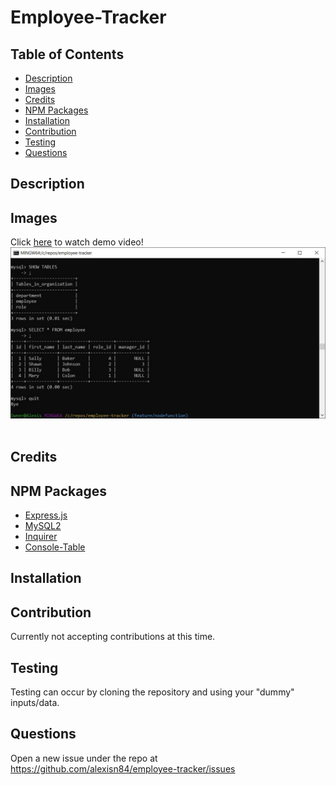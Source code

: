 # Employee-Tracker

## Table of Contents
- [Description](#description)
- [Images](#images)
- [Credits](#credits)
- [NPM Packages](#npm-packages)
- [Installation](#installation)
- [Contribution](#contribution)
- [Testing](#testing)
- [Questions](#questions)

## Description

## Images
Click [here]() to watch demo video!
<img src="https://github.com/alexisn84/employee-tracker/blob/main/assets/images/sql%20table.jpg">
<img src ="">

## Credits

## NPM Packages
- [Express.js](https://www.npmjs.com/package/express)
- [MySQL2](https://www.npmjs.com/package/mysql2)
- [Inquirer](https://www.npmjs.com/package/inquirer)
- [Console-Table](https://www.npmjs.com/package/console.table)

## Installation

## Contribution
Currently not accepting contributions at this time.

## Testing
Testing can occur by cloning the repository and using your "dummy" inputs/data.

## Questions
Open a new issue under the repo at https://github.com/alexisn84/employee-tracker/issues